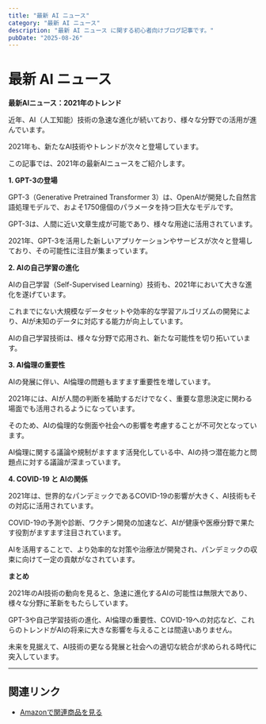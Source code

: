 ```yaml
---
title: "最新 AI ニュース"
category: "最新 AI ニュース"
description: "最新 AI ニュース に関する初心者向けブログ記事です。"
pubDate: "2025-08-26"
---
```


# 最新 AI ニュース

**最新AIニュース：2021年のトレンド**

近年、AI（人工知能）技術の急速な進化が続いており、様々な分野での活用が進んでいます。

2021年も、新たなAI技術やトレンドが次々と登場しています。

この記事では、2021年の最新AIニュースをご紹介します。



**1. GPT-3の登場**

GPT-3（Generative Pretrained Transformer 3）は、OpenAIが開発した自然言語処理モデルで、およそ1750億個のパラメータを持つ巨大なモデルです。

GPT-3は、人間に近い文章生成が可能であり、様々な用途に活用されています。

2021年、GPT-3を活用した新しいアプリケーションやサービスが次々と登場しており、その可能性に注目が集まっています。



**2. AIの自己学習の進化**

AIの自己学習（Self-Supervised Learning）技術も、2021年において大きな進化を遂げています。

これまでにない大規模なデータセットや効率的な学習アルゴリズムの開発により、AIが未知のデータに対応する能力が向上しています。

AIの自己学習技術は、様々な分野で応用され、新たな可能性を切り拓いています。



**3. AI倫理の重要性**

AIの発展に伴い、AI倫理の問題もますます重要性を増しています。

2021年には、AIが人間の判断を補助するだけでなく、重要な意思決定に関わる場面でも活用されるようになっています。

そのため、AIの倫理的な側面や社会への影響を考慮することが不可欠となっています。

AI倫理に関する議論や規制がますます活発化している中、AIの持つ潜在能力と問題点に対する議論が深まっています。



**4. COVID-19 と AIの関係**

2021年は、世界的なパンデミックであるCOVID-19の影響が大きく、AI技術もその対応に活用されています。

COVID-19の予測や診断、ワクチン開発の加速など、AIが健康や医療分野で果たす役割がますます注目されています。

AIを活用することで、より効率的な対策や治療法が開発され、パンデミックの収束に向けて一定の貢献がなされています。



**まとめ**

2021年のAI技術の動向を見ると、急速に進化するAIの可能性は無限大であり、様々な分野に革新をもたらしています。

GPT-3や自己学習技術の進化、AI倫理の重要性、COVID-19への対応など、これらのトレンドがAIの将来に大きな影響を与えることは間違いありません。

未来を見据えて、AI技術の更なる発展と社会への適切な統合が求められる時代に突入しています。



---

## 関連リンク

- [Amazonで関連商品を見る](https://www.amazon.co.jp/s?k=%E6%9C%80%E6%96%B0+AI+%E3%83%8B%E3%83%A5%E3%83%BC%E3%82%B9&tag=autowritehubai-22)
